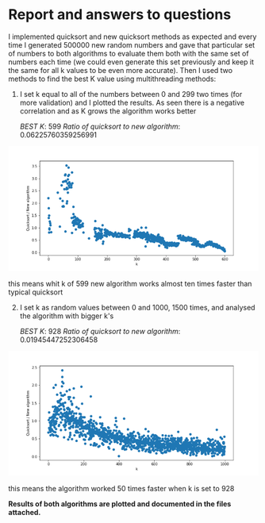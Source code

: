 # Report and answers to questions
I implemented quicksort and new quicksort methods as expected and every time I generated 500000 new random numbers and gave that particular set of numbers to both algorithms to evaluate them both with the same set of numbers each time (we could even generate this set previously and keep it the same for all k values to be even more accurate). Then I used two methods to find the best K value using multithreading methods:

1. I set k equal to all of the numbers between 0 and 299 two times (for more validation) and I plotted the results. As seen there is a negative correlation and as K grows the algorithm works better

    *BEST K*: 599
    *Ratio of quicksort to new algorithm*: 0.06225760359256991
    
![alt text](https://github.com/MahyarFardin/Hybrid-quckisort/blob/main/result1.png)

this means whit k of 599 new algorithm works almost ten times faster than typical quicksort

2. I set k as random values between 0 and 1000, 1500 times, and analysed the algorithm with bigger k's

    *BEST K*: 928
    *Ratio of quicksort to new algorithm*: 0.01945447252306458

![alt text](https://github.com/MahyarFardin/Hybrid-quckisort/blob/main/result2.png)

this means the algorithm worked 50 times faster when k is set to 928


**Results of both algorithms are plotted and documented in the files attached.**
